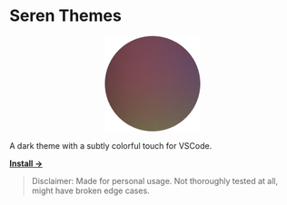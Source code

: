 # Seren Themes

<p align="center">
  <img src="https://raw.githubusercontent.com/meluiz/seren/main/icon-static.png" alt="Seren Logo" />
</p>

A dark theme with a subtly colorful touch for VSCode.

<a href="https://marketplace.visualstudio.com/items?itemName=meluiz.seren&ssr=false#overview"><strong>Install →</strong></a>

> Disclaimer: Made for personal usage. Not thoroughly tested at all, might have broken edge cases.

